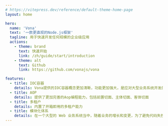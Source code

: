 ```yaml
---
# https://vitepress.dev/reference/default-theme-home-page
layout: home

hero:
  name: 'Vona'
  text: '一款更直观的Node.js框架'
  tagline: 用于快速开发任何规模的企业级应用
  actions:
    - theme: brand
      text: 快速开始
      link: /zh/guide/start/introduction
    - theme: alt
      text: Github
      link: https://github.com/vonajs/vona

features:
  - title: IOC容器
    details: Vona提供的IOC容器概念更加清晰，功能更加强大，是应对大型业务系统开发的利器
  - title: AOP
    details: 提供了更加完善的Aop编程能力，包括前置切面、主体切面、客体切面
  - title: 多租户
    details: 内置了开箱即用的多租户能力
  - title: 模块化体系
    details: 在一个大型的 Web 业务系统当中，随着业务的增长和变更，为了避免代码失控，有必要将系统拆分为一个个相对独立的模块
---
```

